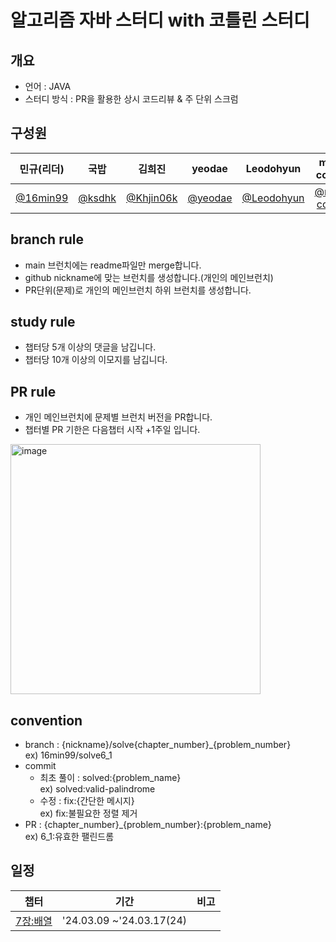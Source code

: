 # 알고리즘 자바 스터디 with 코틀린 스터디
## 개요
- 언어 : JAVA 
- 스터디 방식 : PR을 활용한 상시 코드리뷰 & 주 단위 스크럼

## 구성원

|               민규(리더)                |                 국밥                  |                    김희진                     |                   yeodae                   |                   Leodohyun                   |                   man-coding                   |
|:--------------------------------------:| :------------------------------------: |:------------------------------------------:| :------------------------------------: | :------------------------------------: | :------------------------------------: |
| [@16min99](https://github.com/16min99) | [@ksdhk](https://github.com/ksdhk) | [@Khjin06k](https://github.com/Khjin06k) | [@yeodae](https://github.com/yeodae) | [@Leodohyun](https://github.com/Leodohyun) |[@man-coding](https://github.com/man-coding) | 

## branch rule
 - main 브런치에는 readme파일만 merge합니다.
 - github nickname에 맞는 브런치를 생성합니다.(개인의 메인브런치)
 - PR단위(문제)로 개인의 메인브런치 하위 브런치를 생성합니다.

## study rule
 - 챕터당 5개 이상의 댓글을 남깁니다.
 - 챕터당 10개 이상의 이모지를 남깁니다.

## PR rule
 - 개인 메인브런치에 문제별 브런치 버전을 PR합니다.
 - 챕터별 PR 기한은 다음챕터 시작 +1주일 입니다.  
<img width="400" alt="image" src="https://github.com/kr-meetcoding/algorithm-1/assets/65473604/12036b55-b1b1-4f3a-907e-0504641d09dd">

## convention
 - branch : {nickname}/solve{chapter_number}_{problem_number}  
ex) 16min99/solve6_1  
 - commit 
   - 최초 풀이 : solved:{problem_name}  
ex) solved:valid-palindrome
   - 수정 : fix:{간단한 메시지}  
ex) fix:불필요한 정렬 제거  
 - PR : {chapter_number}_{problem_number}:{problem_name}  
ex) 6_1:유효한 팰린드롬

## 일정
| 챕터        | 기간                       | 비고 |
|-----------|--------------------------|----|
| [7장:배열](https://github.com/kr-meetcoding/algorithm-1/wiki/7.-%EB%B0%B0%EC%97%B4) | '24.03.09 ~'24.03.17(24) ||
